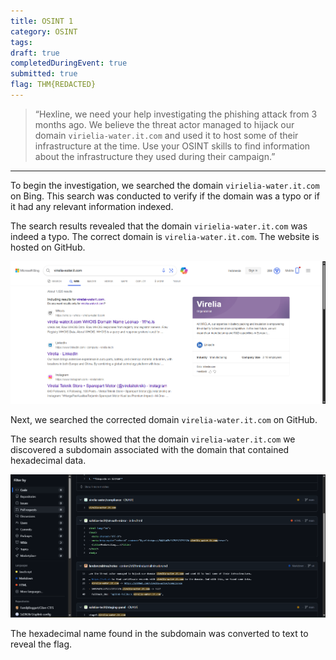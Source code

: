 ```yaml
---
title: OSINT 1
category: OSINT
tags: 
draft: true
completedDuringEvent: true
submitted: true
flag: THM{REDACTED}
---
```

> “Hexline, we need your help investigating the phishing attack from 3 months ago. We believe the threat actor managed to hijack our domain `virielia-water.it.com` and used it to host some of their infrastructure at the time. Use your OSINT skills to find information about the infrastructure they used during their campaign.”

---

To begin the investigation, we searched the domain `virielia-water.it.com` on Bing. This search was conducted to verify if the domain was a typo or if it had any relevant information indexed.

The search results revealed that the domain `virielia-water.it.com` was indeed a typo. The correct domain is `virelia-water.it.com`. The website is hosted on GitHub.

![alt text](image.png)

Next, we searched the corrected domain `virelia-water.it.com` on GitHub.

The search results showed that the domain `virelia-water.it.com` we discovered a subdomain associated with the domain that contained hexadecimal data.

![alt text](image-1.png)

The hexadecimal name found in the subdomain was converted to text to reveal the flag.
